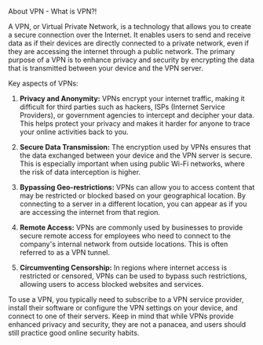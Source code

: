 About VPN - What is VPN?!

A VPN, or Virtual Private Network, is a technology that allows you to create a secure connection over the Internet. It enables users to send and receive data as if their devices are directly connected to a private network, even if they are accessing the internet through a public network. The primary purpose of a VPN is to enhance privacy and security by encrypting the data that is transmitted between your device and the VPN server.

Key aspects of VPNs:

1. **Privacy and Anonymity:** VPNs encrypt your internet traffic, making it difficult for third parties such as hackers, ISPs (Internet Service Providers), or government agencies to intercept and decipher your data. This helps protect your privacy and makes it harder for anyone to trace your online activities back to you.

2. **Secure Data Transmission:** The encryption used by VPNs ensures that the data exchanged between your device and the VPN server is secure. This is especially important when using public Wi-Fi networks, where the risk of data interception is higher.

3. **Bypassing Geo-restrictions:** VPNs can allow you to access content that may be restricted or blocked based on your geographical location. By connecting to a server in a different location, you can appear as if you are accessing the internet from that region.

4. **Remote Access:** VPNs are commonly used by businesses to provide secure remote access for employees who need to connect to the company's internal network from outside locations. This is often referred to as a VPN tunnel.

5. **Circumventing Censorship:** In regions where internet access is restricted or censored, VPNs can be used to bypass such restrictions, allowing users to access blocked websites and services.

To use a VPN, you typically need to subscribe to a VPN service provider, install their software or configure the VPN settings on your device, and connect to one of their servers. Keep in mind that while VPNs provide enhanced privacy and security, they are not a panacea, and users should still practice good online security habits.

